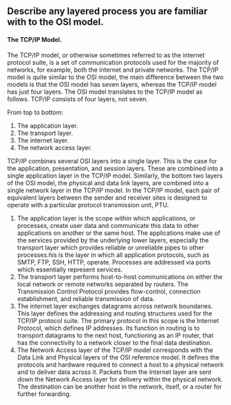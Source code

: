 ## Describe any layered process you are familiar with to the OSI model. 

#### The TCP/IP Model.
The TCP/IP model, or otherwise sometimes referred to as the internet protocol suite, is a set of communication protocols used for the majority of networks, for example, both the internet and private networks.
The TCP/IP model is quite similar to the OSI model, the main difference between the two models is that the OSI model has seven layers, whereas the TCP/IP model has just four layers. The OSI model translates to the TCP/IP model as follows. 
TCP/IP consists of four layers, not seven.

From top to bottom:
 1. The application layer.
 2. The transport layer. 
 3. The internet layer.
 4. The network access layer.

TCP/IP combines several OSI layers into a single layer. This is the case for the application, presentation, and session layers. These are combined into a single application layer in the TCP/IP model. Similarly, the bottom two layers of the OSI model, the physical and data link layers, are combined into a single network layer in the TCP/IP model. In the TCP/IP model, each pair of equivalent layers between the sender and receiver sites is designed to operate with a particular protocol transmission unit, PTU.

1. The application layer is the scope within which applications, or processes, create user data and communicate this data to other applications on another or the same host. The applications make use of the services provided by the underlying lower layers, especially the transport layer which provides reliable or unreliable pipes to other processes.his is the layer in which all application protocols, such as SMTP, FTP, SSH, HTTP, operate. Processes are addressed via ports which essentially represent services.
2. The transport layer performs host-to-host communications on either the local network or remote networks separated by routers. The Transmission Control Protocol provides flow-control, connection establishment, and reliable transmission of data.
3. The internet layer exchanges datagrams across network boundaries. This layer defines the addressing and routing structures used for the TCP/IP protocol suite. The primary protocol in this scope is the Internet Protocol, which defines IP addresses. Its function in routing is to transport datagrams to the next host, functioning as an IP router, that has the connectivity to a network closer to the final data destination.
4. The Network Access layer of the TCP/IP model corresponds with the Data Link and Physical layers of the OSI reference model. It defines the protocols and hardware required to connect a host to a physical network and to deliver data across it. Packets from the Internet layer are sent down the Network Access layer for delivery within the physical network. The destination can be another host in the network, itself, or a router for further forwarding.
